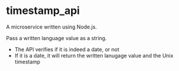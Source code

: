 # timestamp_api
A microservice written using Node.js.

Pass a written language value as a string.
- The API verifies if it is indeed a date, or not
- If it is a date, it will return the written lanugage value and the Unix timestamp
